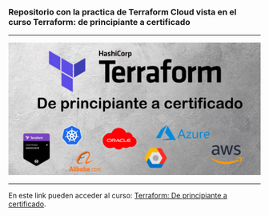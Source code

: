 ### Repositorio con la practica de Terraform Cloud vista en el curso Terraform: de principiante a certificado

---

![Terraform: De principiante a certificado](/images/Portada%20curso.jpg)

---

En este link pueden acceder al curso: [Terraform: De principiante a certificado](https://www.udemy.com/course/draft/4935224/?referralCode=DD5D6065F19277ACAD48).
